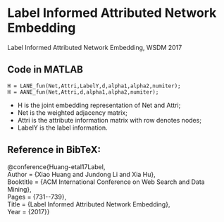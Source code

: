 # Label Informed Attributed Network Embedding
Label Informed Attributed Network Embedding, WSDM 2017

## Code in MATLAB
```
H = LANE_fun(Net,Attri,LabelY,d,alpha1,alpha2,numiter);  
H = AANE_fun(Net,Attri,d,alpha1,alpha2,numiter);  
```

- H is the joint embedding representation of Net and Attri;
- Net is the weighted adjacency matrix;
- Attri is the attribute information matrix with row denotes nodes;
- LabelY is the label information.
 
## Reference in BibTeX:
@conference{Huang-etal17Label,  
Author = {Xiao Huang and Jundong Li and Xia Hu},  
Booktitle = {ACM International Conference on Web Search and Data Mining},  
Pages = {731--739},  
Title = {Label Informed Attributed Network Embedding},  
Year = {2017}}
